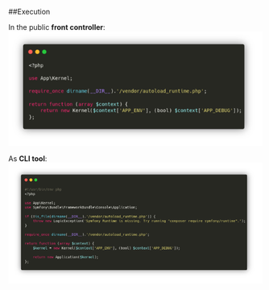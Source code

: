 ##Execution

In the public **front controller**:
![2.4.1](../assets/02-HTTP%20flow/4-Front%20Controller/2.4.1.png)

As **CLI tool**:
![2.4.2](../assets/02-HTTP%20flow/4-Front%20Controller/2.4.2.png)